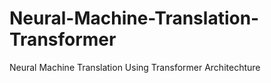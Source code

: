 # Neural-Machine-Translation-Transformer
 Neural Machine Translation Using Transformer Architechture
